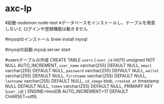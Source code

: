 # axc-lp

#起動
nodemon node-test
※データベースをインストールし、テーブルを用意しないと
ログインや登録機能は動きません

#mysqlのインストール
brew install mysql

#mysqlの起動
mysql.server start

#usersテーブルの作成
CREATE TABLE `users` (
  `user_id` int(11) unsigned NOT NULL AUTO_INCREMENT,
  `user_name` varchar(255) DEFAULT NULL,
  `email` varchar(255) DEFAULT NULL,
  `password` varchar(255) DEFAULT NULL,
  `wallet` varchar(255) DEFAULT NULL,
  `firstname` varchar(255) DEFAULT NULL,
  `lastname` varchar(255) DEFAULT NULL,
  `id_image` blob,
  `created_at` timestamp NULL DEFAULT NULL,
  `token` varchar(255) DEFAULT NULL,
  PRIMARY KEY (`user_id`)
) ENGINE=InnoDB AUTO_INCREMENT=17 DEFAULT CHARSET=utf8;
